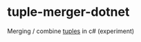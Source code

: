 # tuple-merger-dotnet
Merging / combine [tuples](https://docs.microsoft.com/en-us/dotnet/csharp/language-reference/builtin-types/value-tuples) in c# (experiment)
